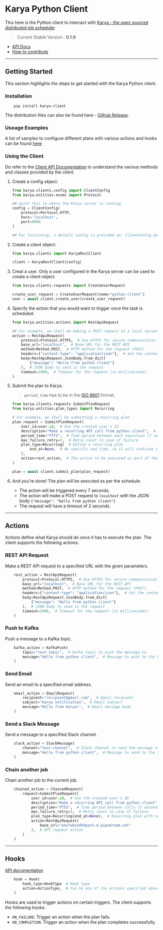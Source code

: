 # Karya Python Client

This here is the Python client to interract with [Karya - the open sourced distributed job scheduler](https://github.com/Saumya-Bhatt/karya)

> Current Stable Version : **0.1.0**

- [API Docs](https://saumya-bhatt.github.io/karya-python-client)
- [How to contribute](./.github/CONTRIBUTING.md)

---

## Getting Started

This section highlights the steps to get started with the Karya Python client.

### Installation

```shell
    pip install karya-client
```

The distribution files can also be found here - [Github Release](https://github.com/Saumya-Bhatt/karya-python-client/releases).

### Useage Examples

A list of samples to configure different plans with various actions and hooks can be found [here](https://saumya-bhatt.github.io/karya-python-client/#usage-examples)

### Using the Client

Do refer to the [Client API Documentation](https://saumya-bhatt.github.io/karya-python-client/#module-karya.commons.client) to understand the various methods and classes provided by the client.

1. Create a config object:

   ```python
   from karya.clients.config import ClientConfig
   from karya.entities.enums import Protocol

   ## point this to where the Karya server is running
   config = ClientConfig(
       protocol=Portocol.HTTP,
       host='localhost',
       port=8080
   )

   ## For localsetup, a default config is provided as: ClientConfig.dev()
   ```

2. Create a client object:

   ```python
   from karya.clients import KaryaRestClient

   client = KaryaRestClient(config)
   ```

3. Creat a user. Only a user configured in the Karya server can be used to create a client object.

   ```python
   from karya.clients.requests import CreateUserRequest

   create_user_request = CreateUserRequest(name="python-client")
   user = await client.create_user(create_user_request)
   ```

4. Specify the action that you would want to trigger once the task is scheduled.

   ```python
   from karya.entities.actions import RestApiRequest

   ## For example, we shall be making a POST request to a local server
   action = RestApiRequest(
       protocol=Protocol.HTTPS,  # Use HTTPS for secure communication
       base_url="localhost",  # Base URL for the REST API
       method=Method.POST,  # HTTP method for the request (POST)
       headers={"content-type": "application/json"},  # Set the content type to JSON
       body=RestApiRequest.JsonBody.from_dict(
           {"message": "Hello from python client"}
       ),  # JSON body to send in the request
       timeout=2000,  # Timeout for the request (in milliseconds)
   )
   ```

5. Submit the plan to Karya.

   > `period_time` has to be in the [ISO 8601](https://en.wikipedia.org/wiki/ISO_8601#Durations) format.

   ```python
   from karya.clients.requests SubmitPlanRequest
   from karya.entities.plan_types import Recurring

   # For example, we shall be submitting a recurring plan
   plan_request = SubmitPlanRequest(
       user_id=user.id,  # Use the created user's ID
       description="Make a recurring API call from python client",  # Description of the plan
       period_time="PT7S",  # Time period between each execution (7 seconds)
       max_failure_retry=3,  # Retry count in case of failure
       plan_type=Recurring(  # Define a recurring plan
           end_at=None,  # No specific end time, so it will continue indefinitely
       ),
       action=rest_action,  # The action to be executed as part of the plan (REST API call)
   )

   plan = await client.submit_plan(plan_request)
   ```

6. And you're done! The plan will be executed as per the schedule:

   - The action will be triggered every 7 seconds.
   - The action will make a POST request to `localhost` with the JSON body `{"message": "Hello from python client"}`
   - The request will have a timeout of 2 seconds.

---

## Actions

Actions define what Karya should do once it has to execute the plan. The client supports the following actions:

### REST API Request

Make a REST API request to a specified URL with the given parameters.

```python
    rest_action = RestApiRequest(
        protocol=Protocol.HTTPS,  # Use HTTPS for secure communication
        base_url="localhost",  # Base URL for the REST API
        method=Method.POST,  # HTTP method for the request (POST)
        headers={"content-type": "application/json"},  # Set the content type to JSON
        body=RestApiRequest.JsonBody.from_dict(
            {"message": "Hello from python client"}
        ),  # JSON body to send in the request
        timeout=2000,  # Timeout for the request (in milliseconds)
    )
```

### Push to Kafka

Push a message to a Kafka topic.

```python
    kafka_action = KafkaPush(
        topic="test-topic",  # Kafka topic to push the message to
        message="Hello from python client",  # Message to push to the Kafka topic
    )
```

### Send Email

Send an email to a specified email address.

```python
    email_action = EmailRequest(
        recipient="recipient@gmail.com",  # Email recipient
        subject="Karya notification",  # Email subject
        message="Hello from Karya!",  # Email message body
    )
```

### Send a Slack Message

Send a message to a specified Slack channel.

```python
    slack_action = SlackMessage(
        channel="test-channel",  # Slack channel to send the message to
        message="Hello from python client",  # Message to send to the Slack channel
    )
```

### Chain another job

Chain another job to the current job.

```python
    chained_action = ChainedRequest(
        request=SubmitPlanRequest(
            user_id=user.id,  # Use the created user's ID
            description="Make a recurring API call from python client",  # Plan description
            period_time="PT5S",  # Time period between calls (5 seconds)
            max_failure_retry=3,  # Retry count in case of failure
            plan_type=Recurring(end_at=None),  # Recurring plan with no end time
            action=RestApiRequest(
                base_url="eox7wbcodh9parh.m.pipedream.net"
            ),  # API request action
        )
    )
```

---

## Hooks

[API documentation](https://saumya-bhatt.github.io/karya-python-client/index.html#module-karya.commons.entities.models.Hook)

```python
    hook = Hook(
        hook_type=HookType  # Hook type
        action=ActionType,  # Can be any of the actions specified above
    )
```

Hooks are used to trigger actions on certain triggers. The client supports the following hooks:

- `ON_FAILURE`: Trigger an action when the plan fails.
- `ON_COMPLETION`: Trigger an action when the plan completes successfully.
